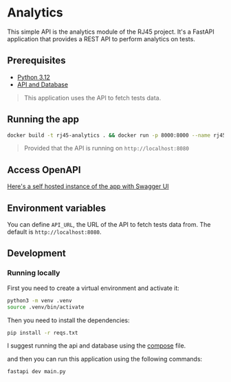 # Analytics

This simple API is the analytics module of the RJ45 project. It's a FastAPI application that provides a REST API to perform analytics on tests.

## Prerequisites

- [Python 3.12](https://www.python.org/downloads/)
- [API and Database](../api/README.md)

> This application uses the API to fetch tests data.

## Running the app

``` bash
docker build -t rj45-analytics . && docker run -p 8000:8000 --name rj45-analytics -e API_URL=http://localhost:8080 rj45-analytics
```

> Provided that the API is running on `http://localhost:8080`

## Access OpenAPI

[Here's a self hosted instance of the app with Swagger UI](https://rj45.ddulce.app/analytics/docs)

## Environment variables

You can define `API_URL`, the URL of the API to fetch tests data from. The default is `http://localhost:8080`.

## Development

### Running locally

First you need to create a virtual environment and activate it:

``` bash
python3 -m venv .venv
source .venv/bin/activate
```

Then you need to install the dependencies:

``` bash
pip install -r reqs.txt
```

I suggest running the api and database using the [compose](../api/compose.yaml) file.

and then you can run this application using the following commands:

``` bash
fastapi dev main.py
```